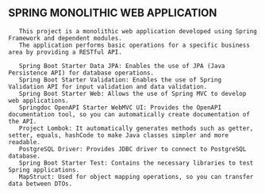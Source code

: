##   SPRING MONOLITHIC WEB APPLICATION

       This project is a monolithic web application developed using Spring Framework and dependent modules.
       The application performs basic operations for a specific business area by providing a RESTful API.

       Spring Boot Starter Data JPA: Enables the use of JPA (Java Persistence API) for database operations.
       Spring Boot Starter Validation: Enables the use of Spring Validation API for input validation and data validation.
       Spring Boot Starter Web: Allows the use of Spring MVC to develop web applications.
       Springdoc OpenAPI Starter WebMVC UI: Provides the OpenAPI documentation tool, so you can automatically create documentation of the API.
       Project Lombok: It automatically generates methods such as getter, setter, equals, hashCode to make Java classes simpler and more readable.
       PostgreSQL Driver: Provides JDBC driver to connect to PostgreSQL database.
       Spring Boot Starter Test: Contains the necessary libraries to test Spring applications.
       MapStruct: Used for object mapping operations, so you can transfer data between DTOs.
